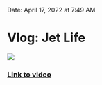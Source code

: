 
Date: April 17, 2022 at 7:49 AM

# Vlog: Jet Life

![](https://i.imgur.com/BMSMFye.jpg)

### [Link to video](https://www.instagram.com/s/aGlnaGxpZ2h0OjE4MDIxMjc0MzMzMzcyNzE2?igshid=YmMyMTA2M2Y=)
